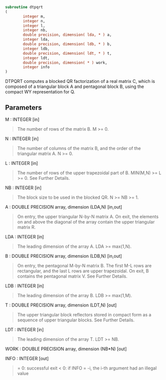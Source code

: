 ```fortran
subroutine dtpqrt
(
        integer m,
        integer n,
        integer l,
        integer nb,
        double precision, dimension( lda, * ) a,
        integer lda,
        double precision, dimension( ldb, * ) b,
        integer ldb,
        double precision, dimension( ldt, * ) t,
        integer ldt,
        double precision, dimension( * ) work,
        integer info
)
```

DTPQRT computes a blocked QR factorization of a real
matrix C, which is composed of a
triangular block A and pentagonal block B, using the compact
WY representation for Q.

## Parameters
M : INTEGER [in]
> The number of rows of the matrix B.
> M >= 0.

N : INTEGER [in]
> The number of columns of the matrix B, and the order of the
> triangular matrix A.
> N >= 0.

L : INTEGER [in]
> The number of rows of the upper trapezoidal part of B.
> MIN(M,N) >= L >= 0.  See Further Details.

NB : INTEGER [in]
> The block size to be used in the blocked QR.  N >= NB >= 1.

A : DOUBLE PRECISION array, dimension (LDA,N) [in,out]
> On entry, the upper triangular N-by-N matrix A.
> On exit, the elements on and above the diagonal of the array
> contain the upper triangular matrix R.

LDA : INTEGER [in]
> The leading dimension of the array A.  LDA >= max(1,N).

B : DOUBLE PRECISION array, dimension (LDB,N) [in,out]
> On entry, the pentagonal M-by-N matrix B.  The first M-L rows
> are rectangular, and the last L rows are upper trapezoidal.
> On exit, B contains the pentagonal matrix V.  See Further Details.

LDB : INTEGER [in]
> The leading dimension of the array B.  LDB >= max(1,M).

T : DOUBLE PRECISION array, dimension (LDT,N) [out]
> The upper triangular block reflectors stored in compact form
> as a sequence of upper triangular blocks.  See Further Details.

LDT : INTEGER [in]
> The leading dimension of the array T.  LDT >= NB.

WORK : DOUBLE PRECISION array, dimension (NB*N) [out]

INFO : INTEGER [out]
> = 0:  successful exit
> < 0:  if INFO = -i, the i-th argument had an illegal value
